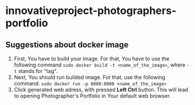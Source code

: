 # innovativeproject-photographers-portfolio

## Suggestions about docker image
1. First, You have to build your image. For that, You have to use the following command
`sudo docker build -t <name_of_the_image>`, where `-t` stands for "tag".
2. Next, You should run builded image. Fot that, use the following command:
`sudo docker run -p 8000:8000 <name_of_the_image>`
3. Click generated web adress, with pressed **Left Ctrl** button. This will lead to opening Photographer's Portfolio in Your default web browser.
